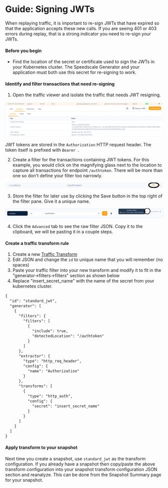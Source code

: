 # Guide: Signing JWTs

When replaying traffic, it is important to re-sign JWTs that have expired so that the application accepts these new calls. If you are seeing 401 or 403 errors during replay, that is a strong indicator you need to re-sign your JWTs.

#### Before you begin

* Find the location of the secret or certificate used to sign the JWTs in your Kubernetes cluster. The Speedscale Generator and your application must both use this secret for re-signing to work.

#### Identify and filter transactions that need re-signing

1. Open the traffic viewer and isolate the traffic that needs JWT resigning.

![View Bearer](./view_bearer.png)

JWT tokens are stored in the `Authorization` HTTP request header. The token itself is prefixed with `Bearer `.

2. Create a filter for the transactions containing JWT tokens. For this example, you would click on the magnifying glass next to the location to capture all transactions for endpoint `/authtoken`. There will be more than one so don't define your filter too narrowly.

![New Filter](./new_filter.png)

3. Store the filter for later use by clicking the Save button in the top right of the filter pane. Give it a unique name.

![Create Filter](./create_filter.png)

4. Click the `Advanced` tab to see the raw filter JSON. Copy it to the clipboard, we will be pasting it in a couple steps.

#### Create a traffic transform rule

1. Create a new [Traffic Transform](https://app.speedscale.com/trafficTransforms)
2. Edit JSON and change the `id` to unique name that you will remember (no spaces)
3. Paste your traffic filter into your new transform and modify it to fit in the "generator->filters->filters" section as shown below
4. Replace "insert_secret_name" with the name of the secret from your kubernetes cluster.

```
{
  "id": "standard_jwt",
  "generator": [
    {
      "filters": {
        "filters": [
          {
            "include": true,
            "detectedLocation": "/authtoken"
          }
        ]
      },
      "extractor": {
        "type": "http_req_header",
        "config": {
          "name": "Authorization"
        }
      },
      "transforms": [
        {
          "type": "http_auth",
          "config": {
            "secret": "insert_secret_name"
          }
        }
      ]
    }
  ]
}
```

#### Apply transform to your snapshot

Next time you create a snapshot, use `standard_jwt` as the transform configuration. If you already have a snapshot then copy/paste the above transform configuration into your snapshot transform configuration JSON section and reanalyze. This can be done from the Snapshot Summary page for your snapshot.